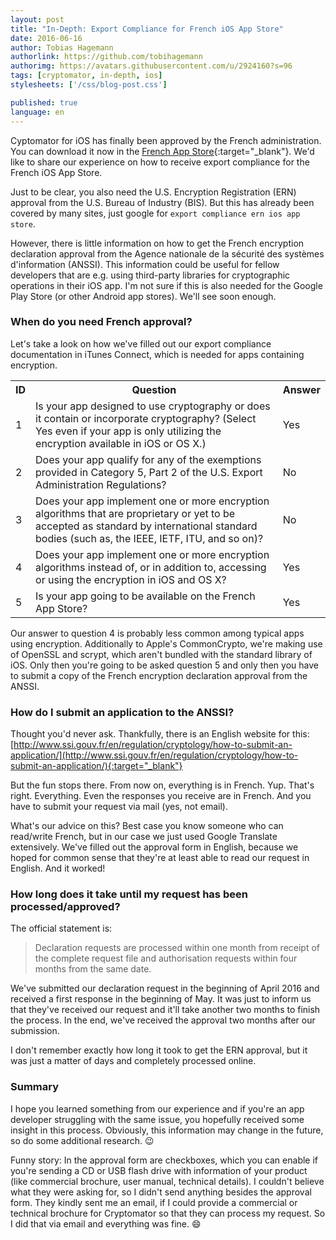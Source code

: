 ```yaml
---
layout: post
title: "In-Depth: Export Compliance for French iOS App Store"
date: 2016-06-16
author: Tobias Hagemann
authorlink: https://github.com/tobihagemann
authorimg: https://avatars.githubusercontent.com/u/2924160?s=96
tags: [cryptomator, in-depth, ios]
stylesheets: ['/css/blog-post.css']

published: true
language: en
---
```

Cyptomator for iOS has finally been approved by the French administration. You can download it now in the [French App Store](https://itunes.apple.com/fr/app/cryptomator/id953086535){:target="_blank"}. We'd like to share our experience on how to receive export compliance for the French iOS App Store.

Just to be clear, you also need the U.S. Encryption Registration (ERN) approval from the U.S. Bureau of Industry (BIS). But this has already been covered by many sites, just google for `export compliance ern ios app store`.

However, there is little information on how to get the French encryption declaration approval from the Agence nationale de la sécurité des systèmes d'information (ANSSI). This information could be useful for fellow developers that are e.g. using third-party libraries for cryptographic operations in their iOS app. I'm not sure if this is also needed for the Google Play Store (or other Android app stores). We'll see soon enough.

### When do you need French approval?
Let's take a look on how we've filled out our export compliance documentation in iTunes Connect, which is needed for apps containing encryption.

<table class="table">
  <tr>
    <th>ID</th>
    <th>Question</th>
    <th>Answer</th>
  </tr>
  <tr>
    <td>1</td>
    <td>Is your app designed to use cryptography or does it contain or incorporate cryptography? (Select Yes even if your app is only utilizing the encryption available in iOS or OS X.)</td>
    <td>Yes</td>
  </tr>
  <tr>
    <td>2</td>
    <td>Does your app qualify for any of the exemptions provided in Category 5, Part 2 of the U.S. Export Administration Regulations?</td>
    <td>No</td>
  </tr>
  <tr>
    <td>3</td>
    <td>Does your app implement one or more encryption algorithms that are proprietary or yet to be accepted as standard by international standard bodies (such as, the IEEE, IETF, ITU, and so on)?</td>
    <td>No</td>
  </tr>
  <tr>
    <td>4</td>
    <td>Does your app implement one or more encryption algorithms instead of, or in addition to, accessing or using the encryption in iOS and OS X?</td>
    <td>Yes</td>
  </tr>
  <tr>
    <td>5</td>
    <td>Is your app going to be available on the French App Store?</td>
    <td>Yes</td>
  </tr>
</table>

Our answer to question 4 is probably less common among typical apps using encryption. Additionally to Apple's CommonCrypto, we're making use of OpenSSL and scrypt, which aren't bundled with the standard library of iOS. Only then you're going to be asked question 5 and only then you have to submit a copy of the French encryption declaration approval from the ANSSI.

### How do I submit an application to the ANSSI?
Thought you'd never ask. Thankfully, there is an English website for this: [http://www.ssi.gouv.fr/en/regulation/cryptology/how-to-submit-an-application/](http://www.ssi.gouv.fr/en/regulation/cryptology/how-to-submit-an-application/){:target="_blank"}

But the fun stops there. From now on, everything is in French. Yup. That's right. Everything. Even the responses you receive are in French. And you have to submit your request via mail (yes, not email).

What's our advice on this? Best case you know someone who can read/write French, but in our case we just used Google Translate extensively. We've filled out the approval form in English, because we hoped for common sense that they're at least able to read our request in English. And it worked!

### How long does it take until my request has been processed/approved?
The official statement is:

> Declaration requests are processed within one month from receipt of the complete request file and authorisation requests within four months from the same date.

We've submitted our declaration request in the beginning of April 2016 and received a first response in the beginning of May. It was just to inform us that they've received our request and it'll take another two months to finish the process. In the end, we've received the approval two months after our submission.

I don't remember exactly how long it took to get the ERN approval, but it was just a matter of days and completely processed online.

### Summary
I hope you learned something from our experience and if you're an app developer struggling with the same issue, you hopefully received some insight in this process. Obviously, this information may change in the future, so do some additional research. :wink:

Funny story: In the approval form are checkboxes, which you can enable if you're sending a CD or USB flash drive with information of your product (like commercial brochure, user manual, technical details). I couldn't believe what they were asking for, so I didn't send anything besides the approval form. They kindly sent me an email, if I could provide a commercial or technical brochure for Cryptomator so that they can process my request. So I did that via email and everything was fine. :smile:
